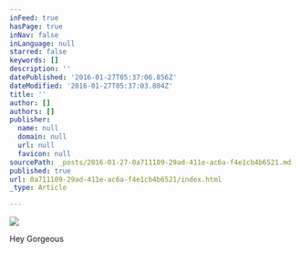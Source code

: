 ```yaml
---
inFeed: true
hasPage: true
inNav: false
inLanguage: null
starred: false
keywords: []
description: ''
datePublished: '2016-01-27T05:37:06.856Z'
dateModified: '2016-01-27T05:37:03.804Z'
title: ''
author: []
authors: []
publisher:
  name: null
  domain: null
  url: null
  favicon: null
sourcePath: _posts/2016-01-27-0a711109-29ad-411e-ac6a-f4e1cb4b6521.md
published: true
url: 0a711109-29ad-411e-ac6a-f4e1cb4b6521/index.html
_type: Article

---
```

![](https://the-grid-user-content.s3-us-west-2.amazonaws.com/9fb1196c-2908-42e7-b87b-7bd6cd038ca5.jpg)

Hey Gorgeous
